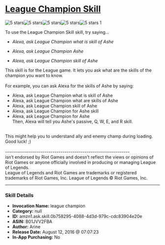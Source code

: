# [League Champion Skill](http://alexa.amazon.com/#skills/amzn1.ask.skill.0b758295-4088-4d3d-979c-cdc83904e20e)
![5 stars](../../images/ic_star_black_18dp_1x.png)![5 stars](../../images/ic_star_black_18dp_1x.png)![5 stars](../../images/ic_star_black_18dp_1x.png)![5 stars](../../images/ic_star_black_18dp_1x.png)![5 stars](../../images/ic_star_black_18dp_1x.png) 1

To use the League Champion Skill skill, try saying...

* *Alexa, ask League Champion what is skill of Ashe*

* *Alexa, ask League Champion Ashe*

* *Alexa, ask League Champion skill of Ashe*

This skill is for the League game. It lets you ask what are the skills of the champion you want to know.<br>
<br>
For example, you can ask Alexa for the skills of Ashe by saying:<br>
 * Alexa, ask League Champion what is skill of Ashe<br>
 * Alexa, ask League Champion what are skills of Ashe<br>
 * Alexa, ask League Champion skill of Ashe<br>
 * Alexa, ask League Champion for Ashe skill<br>
 * Alexa, ask League Champion for Ashe<br>
Then, Alexa will tell you Ashe's passive, Q, W, E, and R skill.<br>
<br>
This might help you to understand ally and enemy champ during loading. Good luck! ;)
<br>
<br>
---------------------------------------------------------------<br>
<League of Legends Champion Skill> isn’t endorsed by Riot Games and doesn’t reflect the views or opinions of Riot Games or anyone officially involved in producing or managing League of Legends.<br> League of Legends and Riot Games are trademarks or registered trademarks of Riot Games, Inc. League of Legends © Riot Games, Inc.

***

### Skill Details

* **Invocation Name:** league champion
* **Category:** null
* **ID:** amzn1.ask.skill.0b758295-4088-4d3d-979c-cdc83904e20e
* **ASIN:** B01JVV2FBA
* **Author:** Arine
* **Release Date:** August 12, 2016 @ 07:07:23
* **In-App Purchasing:** No
